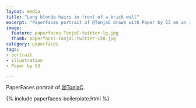 ```yaml
---
layout: media
title: "Long blonde hairs in front of a brick wall"
excerpt: "PaperFaces portrait of @TonjaC drawn with Paper by 53 on an iPad."
image: 
  feature: paperfaces-TonjaC-twitter-lg.jpg
  thumb: paperfaces-TonjaC-twitter-150.jpg
category: paperfaces
tags: 
- portrait
- illustration
- Paper by 53

---
```


PaperFaces portrait of [@TonjaC](http://twitter.com/TonjaC).

{% include paperfaces-boilerplate.html %}